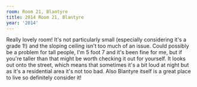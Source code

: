 ```yaml
---
room: Room 21, Blantyre
title: 2014 Room 21, Blantyre
year: '2014'
---
```


Really lovely room! It's not particularly small (especially considering it's a grade 1!) and the sloping ceiling isn't too much of an issue. Could possibly be a problem for tall people, I'm 5 foot 7 and it's been fine for me, but if you're taller than that might be worth checking it out for yourself. It looks out onto the street, which means that sometimes it's a bit loud at night but as it's a residential area it's not too bad. Also Blantyre itself is a great place to live so definitely consider it!